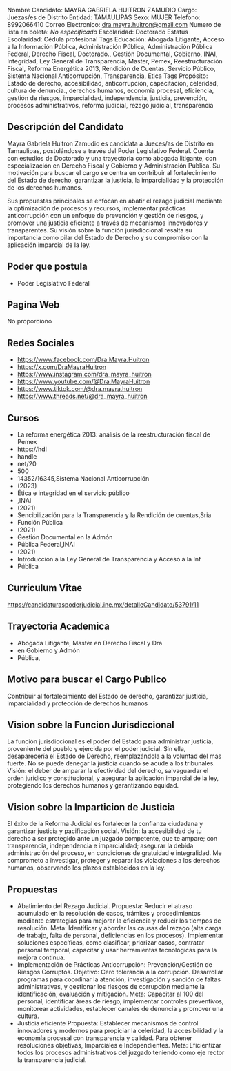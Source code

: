 Nombre Candidato: MAYRA GABRIELA HUITRON ZAMUDIO
Cargo: Juezas/es de Distrito
Entidad: TAMAULIPAS
Sexo: MUJER
Telefono: 8992066410
Correo Electronico: dra.mayra.huitron@gmail.com
Numero de lista en boleta: *No especificado*
Escolaridad: Doctorado
Estatus Escolaridad: Cédula profesional
Tags Educación: Abogada Litigante, Acceso a la Información Pública, Administración Pública, Administración Pública Federal, Derecho Fiscal, Doctorado., Gestión Documental, Gobierno, INAI, Integridad, Ley General de Transparencia, Master, Pemex, Reestructuración Fiscal, Reforma Energética 2013, Rendición de Cuentas, Servicio Público, Sistema Nacional Anticorrupción, Transparencia, Ética
Tags Propósito: Estado de derecho, accesibilidad, anticorrupción, capacitación, celeridad, cultura de denuncia., derechos humanos, economía procesal, eficiencia, gestión de riesgos, imparcialidad, independencia, justicia, prevención, procesos administrativos, reforma judicial, rezago judicial, transparencia


## Descripción del Candidato 

Mayra Gabriela Huitron Zamudio es candidata a Jueces/as de Distrito en Tamaulipas, postulándose a través del Poder Legislativo Federal. Cuenta con estudios de Doctorado y una trayectoria como abogada litigante, con especialización en Derecho Fiscal y Gobierno y Administración Pública. Su motivación para buscar el cargo se centra en contribuir al fortalecimiento del Estado de derecho, garantizar la justicia, la imparcialidad y la protección de los derechos humanos.

Sus propuestas principales se enfocan en abatir el rezago judicial mediante la optimización de procesos y recursos, implementar prácticas anticorrupción con un enfoque de prevención y gestión de riesgos, y promover una justicia eficiente a través de mecanismos innovadores y transparentes.  Su visión sobre la función jurisdiccional resalta su importancia como pilar del Estado de Derecho y su compromiso con la aplicación imparcial de la ley.


## Poder que postula

- Poder Legislativo Federal


## Pagina Web

No proporcionó


## Redes Sociales

- https://www.facebook.com/Dra.Mayra.Huitron
- https://x.com/DraMayraHuitron
- https://www.instagram.com/dra_mayra_huitron
- https://www.youtube.com/@Dra.MayraHuitron
- https://www.tiktok.com/@dra.mayra.huitron
- https://www.threads.net/@dra_mayra_huitron


## Cursos

- La reforma energética 2013: análisis de la reestructuración fiscal de Pemex
- https://hdl
- handle
- net/20
- 500
- 14352/16345,Sistema Nacional Anticorrupción
- (2023)
- Ética e integridad en el servicio público
- ,INAI
- (2021)
- Sencibilización para la Transparencia y la Rendición de cuentas,Sria
- Función Pública
- (2021)
- Gestión Documental en la Admón
- Pública Federal,INAI
- (2021)
- Introducción a la Ley General de Transparencia y Acceso a la Inf
- Pública


## Curriculum Vitae

https://candidaturaspoderjudicial.ine.mx/detalleCandidato/53791/11


## Trayectoria Academica

- Abogada Litigante, Master en Derecho Fiscal y Dra
- en Gobierno y Admón
- Pública,


## Motivo para buscar el Cargo Publico

Contribuir al fortalecimiento del Estado de derecho, garantizar justicia, imparcialidad y protección de derechos humanos


## Vision sobre la Funcion Jurisdiccional

La función jurisdiccional es el poder del Estado para administrar justicia, proveniente del pueblo y ejercida por el poder judicial. Sin ella, desaparecería el Estado de Derecho, reemplazándola a la voluntad del más fuerte. No se puede denegar la justicia cuando se acude a los tribunales. Visión: el deber de amparar la efectividad del derecho, salvaguardar el orden jurídico y constitucional, y asegurar la aplicación imparcial de la ley, protegiendo los derechos humanos y garantizando equidad.


## Vision sobre la Imparticion de Justicia

El éxito de la Reforma Judicial es fortalecer la confianza ciudadana y garantizar justicia y pacificación social. Visión: la accesibilidad de tu derecho a ser protegido ante un juzgado competente, que te ampare; con transparencia, independencia e imparcialidad; asegurar la debida administración del proceso, en condiciones de gratuidad e integralidad. Me comprometo a investigar, proteger y reparar las violaciones a los derechos humanos, observando los plazos establecidos en la ley.


## Propuestas

- Abatimiento del Rezago Judicial. Propuesta: Reducir el atraso acumulado en la resolución de casos, trámites y procedimientos mediante estrategias para mejorar la eficiencia y reducir los tiempos de resolución. Meta: Identificar y abordar las causas del rezago (alta carga de trabajo, falta de personal, deficiencias en los procesos). Implementar soluciones específicas, como clasificar, priorizar casos, contratar personal temporal, capacitar y usar herramientas tecnológicas para la mejora continua.
- Implementación de Prácticas Anticorrupción: Prevención/Gestión de Riesgos Corruptos. Objetivo: Cero tolerancia a la corrupción. Desarrollar programas para coordinar la atención, investigación y sanción de faltas administrativas, y gestionar los riesgos de corrupción mediante la identificación, evaluación y mitigación. Meta: Capacitar al 100 del personal, identificar áreas de riesgo, implementar controles preventivos, monitorear actividades, establecer canales de denuncia y promover una cultura.
- Justicia eficiente Propuesta: Establecer mecanismos de control innovadores y modernos para propiciar la celeridad, la accesibilidad y la economía procesal con transparencia y calidad. Para obtener resoluciones objetivas, Imparciales e Independientes. Meta: Eficientizar todos los procesos administrativos del juzgado teniendo como eje rector la transparencia judicial.

